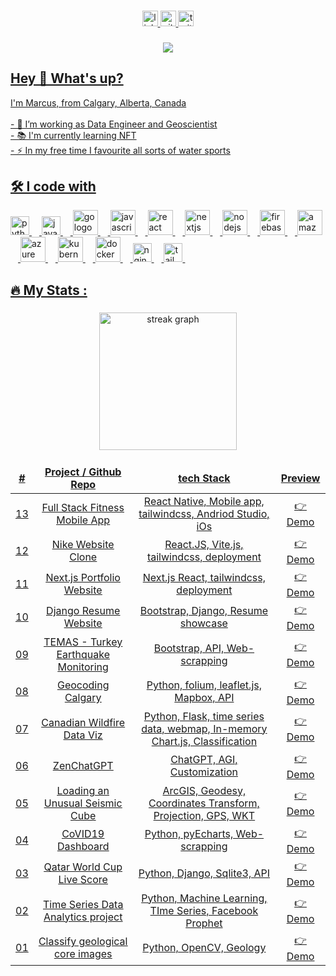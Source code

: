<!--
**marcuszou/marcuszou** is a ✨ _special_ ✨ repository because its `README.md` (this file) appears on your GitHub profile.

Here are some ideas to get you started:

- 🔭 I’m currently working on ...
- 🌱 I’m currently learning ...
- 👯 I’m looking to collaborate on ...
- 🤔 I’m looking for help with ...
- 💬 Ask me about ...
- 📫 How to reach me: ...
- 😄 Pronouns: ...
- ⚡ Fun fact: ...

-->

###

<div align="center">
  <a href="https://linkedin.com/in/marcuszou/"><img src="https://img.shields.io/static/v1?message=LinkedIn&logo=linkedin&label=&color=0077B5&logoColor=white&labelColor=&style=for-the-badge" height="25" alt="linkedin logo"  />
  <a href="https://github.com/marcuszou/"><img src="https://img.shields.io/static/v1?message=Github&logo=github&label=&color=FF0000&logoColor=white&labelColor=&style=for-the-badge" height="25" alt="github logo"  />
  <a href="https://twitter.com/MarcusZou/"><img src="https://img.shields.io/static/v1?message=Twitter&logo=twitter&label=&color=1DA1F2&logoColor=white&labelColor=&style=for-the-badge" height="25" alt="twitter logo"  />
</div>

###

<div align="center">
  <img src="https://visitor-badge.laobi.icu/badge?page_id=marcuszou.marcuszou&"  />
</div>

###

<h2 align="left">Hey 👋 What's up?</h2>
<p align="left">I'm Marcus, from Calgary, Alberta, Canada<br><br>- 🔭 I’m working as Data Engineer and Geoscientist<br>- 📚 I'm currently learning NFT<br>- ⚡ In my free time I favourite all sorts of water sports</p>

###

<h2 align="left">🛠 I code with</h2>

<div align="left">
  <img src="https://cdn.jsdelivr.net/gh/devicons/devicon/icons/python/python-original.svg" height="30" alt="python logo"  />
  <img width="12" />
  <img src="https://cdn.jsdelivr.net/gh/devicons/devicon/icons/java/java-plain.svg" height="30" alt="java logo"  />
  <img width="12" />
  <img src="https://cdn.jsdelivr.net/gh/devicons/devicon/icons/go/go-original-wordmark.svg" height="40" alt="go logo"  />
  <img width="12" />
  <img src="https://cdn.jsdelivr.net/gh/devicons/devicon/icons/javascript/javascript-original.svg" height="40" alt="javascript logo"  />
  <img width="12" />
  <img src="https://cdn.jsdelivr.net/gh/devicons/devicon/icons/react/react-original.svg" height="40" alt="react logo"  />
  <img width="12" />
  <img src="https://cdn.jsdelivr.net/gh/devicons/devicon/icons/nextjs/nextjs-original.svg" height="40" alt="nextjs logo"  />
  <img width="12" />
  <img src="https://cdn.jsdelivr.net/gh/devicons/devicon/icons/nodejs/nodejs-original.svg" height="40" alt="nodejs logo"  />
  <img width="12" />
  <img src="https://cdn.jsdelivr.net/gh/devicons/devicon/icons/firebase/firebase-plain-wordmark.svg" height="40" alt="firebase logo"  />
  <img width="12" />
  <img src="https://cdn.jsdelivr.net/gh/devicons/devicon/icons/amazonwebservices/amazonwebservices-original-wordmark.svg" height="40" alt="amazonwebservices logo"  />
  <img width="12" />
  <img src="https://cdn.jsdelivr.net/gh/devicons/devicon/icons/azure/azure-original.svg" height="40" alt="azure logo"  />
  <img width="12" />
  <img src="https://cdn.jsdelivr.net/gh/devicons/devicon/icons/kubernetes/kubernetes-plain.svg" height="40" alt="kubernetes logo"  />
  <img width="12" />
  <img src="https://cdn.jsdelivr.net/gh/devicons/devicon/icons/docker/docker-plain-wordmark.svg" height="40" alt="docker logo"  />
  <img width="12" />
  <img src="https://cdn.jsdelivr.net/gh/devicons/devicon/icons/nginx/nginx-original.svg" height="30" alt="nginx logo"  />
  <img width="12" />
  <img src="https://cdn.jsdelivr.net/gh/devicons/devicon/icons/tailwindcss/tailwindcss-plain.svg" height="30" alt="tailwindcss logo"  />
  <img width="12" />

</div>

###

<h2 align="left">🔥   My Stats :</h2>

###

<div align="center">
  <img src="https://streak-stats.demolab.com?user=marcuszou&locale=en&mode=daily&theme=dark&hide_border=false&border_radius=5&order=3" height="220" alt="streak graph"  />
</div>

###

<table>
  <thead align="center">
    <tr border: none;>
      <td><b>#</b></td>
      <td><b>Project / Github Repo</b></td>
      <td><b>tech Stack</b></td>
      <td><b>Preview</b></td>
    </tr>
  </thead>
  <tbody align="center">
    <tr>
      <td>13</td>
      <td><a href="https://github.com/marcuszou/shapeup" target="_blank">Full Stack Fitness Mobile App</a></td>
      <td>React Native, Mobile app, tailwindcss, Andriod Studio, iOs</td>
      <td><a href="#" target="_blank">👉 Demo</a></td>
    </tr>
    <tr>
      <td>12</td>
      <td><a href="https://github.com/marcuszou/nike-shop-reactjs" target="_blank">Nike Website Clone</a></td>
      <td>React.JS, Vite.js, tailwindcss, deployment</td>
      <td><a href="#" target="_blank">👉 Demo</a></td>
    </tr>
    <tr>
      <td>11</td>
      <td><a href="https://github.com/marcuszou/portfolio-nextjs-tailwind" target="_blank">Next.js Portfolio Website</a></td>
      <td>Next.js React, tailwindcss, deployment</td>
      <td><a href="#" target="_blank">👉 Demo</a></td>
    </tr>
    <tr>
      <td>10</td>
      <td><a href="https://github.com/marcuszou/digicv2dj" target="_blank">Django Resume Website</a></td>
      <td>Bootstrap, Django, Resume showcase</td>
      <td><a href="#" target="_blank">👉 Demo</a></td>
    </tr>
    <tr>
      <td>09</td>
      <td><a href="https://github.com/marcuszou/temas" target="_blank">TEMAS - Turkey Earthquake Monitoring</a></td>
      <td>Bootstrap, API, Web-scrapping</td>
      <td><a href="#" target="_blank">👉 Demo</a></td>
    </tr>
    <tr>
      <td>08</td>
      <td><a href="https://github.com/marcuszou/folium-mapping-n-geocoding-calgary" target="_blank">Geocoding Calgary</a></td>
      <td>Python, folium, leaflet.js, Mapbox, API</td>
      <td><a href="https://github.com/marcuszou/folium-mapping-n-geocoding-calgary" target="_blank">👉 Demo</a></td>
    </tr>
    <tr>
      <td>07</td>
      <td><a href="https://github.com/marcuszou/fireviz" target="_blank">Canadian Wildfire Data Viz</a></td>
      <td>Python, Flask, time series data, webmap, In-memory Chart.js, Classification</td>
      <td><a href="https://github.com/marcuszou/fireviz" target="_blank">👉 Demo</a></td>
    </tr>
    <tr>
      <td>06</td>
      <td><a href="https://github.com/marcuszou/zenchatgpt" target="_blank">ZenChatGPT</a></td>
      <td>ChatGPT, AGI, Customization</td>
      <td><a href="https://github.com/marcuszou/zenchatgpt" target="_blank">👉 Demo</a></td>
    </tr>
    <tr>
      <td>05</td>
      <td><a href="https://github.com/marcuszou/loading-an-unusual-seismic-cube" target="_blank">Loading an Unusual Seismic Cube</a></td>
      <td>ArcGIS, Geodesy, Coordinates Transform, Projection, GPS, WKT</td>
      <td><a href="https://github.com/marcuszou/loading-an-unusual-seismic-cube" target="_blank">👉 Demo</a></td>
    </tr>
    <tr>
      <td>04</td>
      <td><a href="https://github.com/marcuszou/covid19-dashboard" target="_blank">CoVID19 Dashboard</a></td>
      <td>Python, pyEcharts, Web-scrapping</td>
      <td><a href="https://github.com/marcuszou/covid19-dashboard" target="_blank">👉 Demo</a></td>
    </tr>
    <tr>
      <td>03</td>
      <td><a href="https://github.com/marcuszou/soccer_webapp" target="_blank">Qatar World Cup Live Score</a></td>
      <td>Python, Django, Sqlite3, API</td>
      <td><a href="https://github.com/marcuszou/soccer_webapp" target="_blank">👉 Demo</a></td>
    </tr>
    <tr>
      <td>02</td>
      <td><a href="https://github.com/marcuszou/dataranger" target="_blank">Time Series Data Analytics project</a></td>
      <td>Python, Machine Learning, TIme Series, Facebook Prophet</td>
      <td><a href="https://github.com/marcuszou/dataranger" target="_blank">👉 Demo</a></td>
    </tr>
    <tr>
      <td>01</td>
      <td><a href="https://github.com/marcuszou/opencv-geol-core-images" target="_blank">Classify geological core images</a></td>
      <td>Python, OpenCV, Geology</td>
      <td><a href="https://github.com/marcuszou/opencv-geol-core-images" target="_blank">👉 Demo</a></td>
    </tr>
  </tbody>
</table>

###

